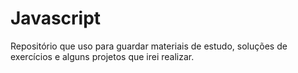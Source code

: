 # Javascript
Repositório que uso para guardar materiais de estudo, soluções de exercícios e alguns projetos que irei realizar.